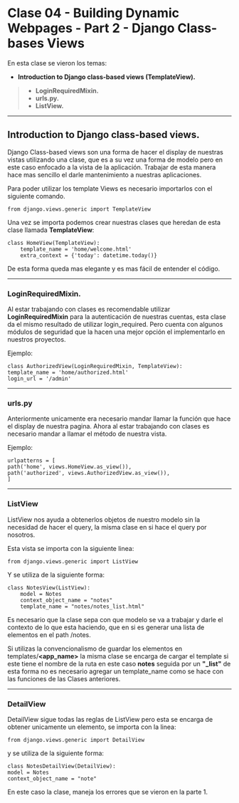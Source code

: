 # Clase 04 - Building Dynamic Webpages - Part 2 - Django Class-bases Views

En esta clase se vieron los temas:
* **Introduction to Django class-based views (TemplateView).**
> * **LoginRequiredMixin.**
> * **urls.py.**
> * **ListView.**


***
## Introduction to Django class-based views.

Django Class-based views son una forma de hacer el display de nuestras vistas utilizando una clase, que es a su vez una forma de modelo pero en este caso enfocado a la vista de la aplicación.
Trabajar de esta manera hace mas sencillo el darle mantenimiento a nuestras aplicaciones.

Para poder utilizar los template Views es necesario importarlos con el siguiente comando.

    from django.views.generic import TemplateView

Una vez se importa podemos crear nuestras clases que heredan de esta clase llamada **TemplateView**:

    
    class HomeView(TemplateView):
        template_name = 'home/welcome.html'
        extra_context = {'today': datetime.today()}

De esta forma queda mas elegante y es mas fácil de entender el código.
***

### LoginRequiredMixin.
Al estar trabajando con clases es recomendable utilizar **LoginRequiredMixin** para la autenticación de nuestras cuentas, esta clase da el mismo resultado de utilizar login_required. Pero cuenta con algunos módulos de seguridad que la hacen una mejor opción el implementarlo en nuestros proyectos.

Ejemplo:


    class AuthorizedView(LoginRequiredMixin, TemplateView):
    template_name = 'home/authorized.html'
    login_url = '/admin'


***
### urls.py
Anteriormente unicamente era necesario mandar llamar la función que hace el display de nuestra pagina. Ahora al estar trabajando con clases es necesario mandar a llamar el método de nuestra vista.

Ejemplo:

    urlpatterns = [
    path('home', views.HomeView.as_view()),
    path('authorized', views.AuthorizedView.as_view()),
    ]
***
### ListView
ListView nos ayuda a obtenerlos objetos de nuestro modelo sin la necesidad de hacer el query, la misma clase en si hace el query por nosotros.

Esta vista se importa con la siguiente linea:

    from django.views.generic import ListView

Y se utiliza de la siguiente forma:

    class NotesView(ListView):
        model = Notes
        context_object_name = "notes"
        template_name = "notes/notes_list.html"

Es necesario que la clase sepa con que modelo se va a trabajar y darle el contexto de lo que esta haciendo, que en si es generar una lista de elementos en el path /notes.

Si utilizas la convencionalismo de guardar los elementos en templates/**<app_name>** la misma clase se encarga de cargar el template si este tiene el nombre de la ruta en este caso **notes** seguida por un **"_list"** de esta forma no es necesario agregar un template_name como se hace con las funciones de las Clases anteriores.

***
### DetailView
DetailView sigue todas las reglas de ListView pero esta se encarga de obtener unicamente un elemento, se importa con la linea:

    from django.views.generic import DetailView

y se utiliza de la siguiente forma:

    class NotesDetailView(DetailView):
    model = Notes
    context_object_name = "note"

En este caso la clase, maneja los errores que se vieron en la parte 1.